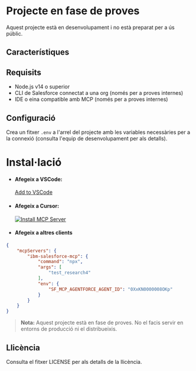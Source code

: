 # Projecte en fase de proves

Aquest projecte està en desenvolupament i no està preparat per a ús públic.

## Característiques


## Requisits

- Node.js v14 o superior
- CLI de Salesforce connectat a una org (només per a proves internes)
- IDE o eina compatible amb MCP (només per a proves internes)

## Configuració

Crea un fitxer `.env` a l'arrel del projecte amb les variables necessàries per a la connexió (consulta l'equip de desenvolupament per als detalls).

# Instal·lació

- #### Afegeix a VSCode:
	[Add to VSCode](vscode:mcp/install?%7B%22name%22%3A%22ibm-salesforce-mcp%22%2C%22command%22%3A%22npx%22%2C%22args%22%3A%5B%22test_research4%22%5D%7D)

- #### Afegeix a Cursor:
	[![Install MCP Server](https://cursor.com/deeplink/mcp-install-dark.svg)](cursor://anysphere.cursor-deeplink/mcp/install?name=ibm-salesforce-mcp&config=eyJjb21tYW5kIjoibnB4IiwiYXJncyI6WyJ0ZXN0X3Jlc2VhcmNoNCJdLCJlbnYiOnt9fQ==)

- #### Afegeix a altres clients
```json
{
	"mcpServers": {
		"ibm-salesforce-mcp": {
			"command": "npx",
			"args": [
				"test_research4"
			],
			"env": {
				"SF_MCP_AGENTFORCE_AGENT_ID": "0XxKN0000008OKp"
			}
		}
	}
}
```

> **Nota:** Aquest projecte està en fase de proves. No el facis servir en entorns de producció ni el distribueixis.

## Llicència

Consulta el fitxer LICENSE per als detalls de la llicència.
